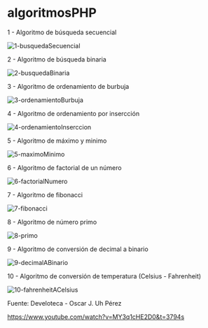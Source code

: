 # algoritmosPHP

1 - Algoritmo de búsqueda secuencial

![1-busquedaSecuencial](https://github.com/CharlyJSX/algoritmosPHP/assets/77645310/f196a0ee-65e8-4b48-8d6b-bc84d00b4f32)

2 - Algoritmo de búsqueda binaria

![2-busquedaBinaria](https://github.com/CharlyJSX/algoritmosPHP/assets/77645310/95d30e58-1747-4520-86fb-686e6c08c086)

3 - Algoritmo de ordenamiento de burbuja

![3-ordenamientoBurbuja](https://github.com/CharlyJSX/algoritmosPHP/assets/77645310/fc59c092-1377-47bb-9543-7f611c70d3db)

4 - Algoritmo de ordenamiento por insercción

![4-ordenamientoInserccion](https://github.com/CharlyJSX/algoritmosPHP/assets/77645310/eac5ff05-8740-44ca-909d-97319df0b600)

5 - Algoritmo de máximo y minimo

![5-maximoMinimo](https://github.com/CharlyJSX/algoritmosPHP/assets/77645310/89e2a808-694c-4fbb-8cc6-3d5ef90eaefa)

6 - Algoritmo de factorial de un número

![6-factorialNumero](https://github.com/CharlyJSX/algoritmosPHP/assets/77645310/39f046dc-37ff-424c-a0e5-90d9d676067b)

7 - Algoritmo de fibonacci 

![7-fibonacci](https://github.com/CharlyJSX/algoritmosPHP/assets/77645310/36518407-c5f5-4cec-8b68-9f77e4591be9)

8 - Algoritmo de número primo 

![8-primo](https://github.com/CharlyJSX/algoritmosPHP/assets/77645310/a1d363d2-c547-478d-a56b-6cd5ade2d8eb)

9 - Algoritmo de conversión de decimal a binario

![9-decimalABinario](https://github.com/CharlyJSX/algoritmosPHP/assets/77645310/260bace5-51ec-4fa8-a541-513ab6065dda)

10 - Algoritmo de conversión de temperatura (Celsius - Fahrenheit)

![10-fahrenheitACelsius](https://github.com/CharlyJSX/algoritmosPHP/assets/77645310/1de63dd1-ef3b-42c9-a00e-d6a9239d8d8d)


Fuente: Develoteca - Oscar J. Uh Pérez 

https://www.youtube.com/watch?v=MY3q1cHE2D0&t=3794s



